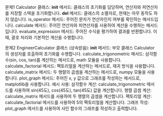 문제1
Calculator 클래스:
__init__ 메서드: 클래스의 초기화를 담당하며, 연산자와 피연산자를 저장할 스택을 초기화합니다.
__del__ 메서드: 클래스의 소멸자로, 현재는 아무 동작도 하지 않습니다.
is_operator 메서드: 주어진 문자가 연산자인지 여부를 확인하는 메서드입니다.
calculate 메서드: 주어진 연산자와 피연산자를 사용하여 계산을 수행하는 메서드입니다.
evaluate_expression 메서드: 주어진 수식을 평가하여 결과를 반환합니다. 이 때, 괄호 처리와 기본적인 계산을 수행합니다.

문제2
EngineerCalculator 클래스 (상속받음):
__init__ 메서드: 부모 클래스 Calculator의 생성자를 호출하여 초기화를 수행합니다.
calculate_trigonometric 메서드: 삼각함수(sin, cos, tan)를 계산하는 메서드로, math 모듈을 사용합니다.
calculate_factorial 메서드: 팩토리얼을 계산하는 메서드로, 재귀 방식을 사용합니다.
calculate_matrix 메서드: 두 행렬의 곱셈을 계산하는 메서드로, numpy 모듈을 사용합니다.
plot_graph 메서드: 주어진 x, y 값으로 그래프를 작성하는 메서드로, matplotlib을 사용합니다.
예시 사용:
삼각함수 계산: calculate_trigonometric 메서드를 사용하여 sin(45도), cos(45도), tan(45도) 값을 계산합니다.
행렬 곱셈 계산: calculate_matrix 메서드를 사용하여 두 행렬의 곱셈을 계산합니다.
팩토리얼 계산: calculate_factorial 메서드를 사용하여 5의 팩토리얼을 계산합니다.
그래프 작성: plot_graph 메서드를 사용하여 사인 함수의 그래프를 작성하고 출력합니다.
